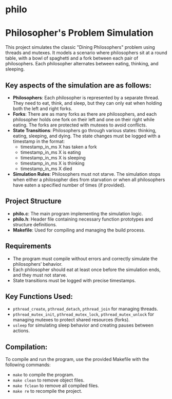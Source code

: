 # philo
<!DOCTYPE html>
<html lang="en">
<head>
    <meta charset="UTF-8">
    <meta name="viewport" content="width=device-width, initial-scale=1.0">
    <title>Philosopher's Problem Simulation</title>
</head>
<body>

<h1>Philosopher's Problem Simulation</h1>

<p>This project simulates the classic "Dining Philosophers" problem using threads and mutexes. It models a scenario where philosophers sit at a round table, with a bowl of spaghetti and a fork between each pair of philosophers. Each philosopher alternates between eating, thinking, and sleeping.</p>

<h2>Key aspects of the simulation are as follows:</h2>
<ul>
    <li><strong>Philosophers</strong>: Each philosopher is represented by a separate thread. They need to eat, think, and sleep, but they can only eat when holding both the left and right forks.</li>
    <li><strong>Forks</strong>: There are as many forks as there are philosophers, and each philosopher holds one fork on their left and one on their right while eating. The forks are protected with mutexes to avoid conflicts.</li>
    <li><strong>State Transitions</strong>: Philosophers go through various states: thinking, eating, sleeping, and dying. The state changes must be logged with a timestamp in the format:
        <ul>
            <li>timestamp_in_ms X has taken a fork</li>
            <li>timestamp_in_ms X is eating</li>
            <li>timestamp_in_ms X is sleeping</li>
            <li>timestamp_in_ms X is thinking</li>
            <li>timestamp_in_ms X died</li>
        </ul>
    </li>
    <li><strong>Simulation Rules</strong>: Philosophers must not starve. The simulation stops when either a philosopher dies from starvation or when all philosophers have eaten a specified number of times (if provided).</li>
</ul>

<h2>Project Structure</h2>
<ul>
    <li><strong>philo.c</strong>: The main program implementing the simulation logic.</li>
    <li><strong>philo.h</strong>: Header file containing necessary function prototypes and structure definitions.</li>
    <li><strong>Makefile</strong>: Used for compiling and managing the build process.</li>
</ul>

<h2>Requirements</h2>
<ul>
    <li>The program must compile without errors and correctly simulate the philosophers’ behavior.</li>
    <li>Each philosopher should eat at least once before the simulation ends, and they must not starve.</li>
    <li>State transitions must be logged with precise timestamps.</li>
</ul>

<h2>Key Functions Used:</h2>
<ul>
    <li><code>pthread_create</code>, <code>pthread_detach</code>, <code>pthread_join</code> for managing threads.</li>
    <li><code>pthread_mutex_init</code>, <code>pthread_mutex_lock</code>, <code>pthread_mutex_unlock</code> for managing mutexes to protect shared resources (forks).</li>
    <li><code>usleep</code> for simulating sleep behavior and creating pauses between actions.</li>
</ul>

<h2>Compilation:</h2>
<p>To compile and run the program, use the provided Makefile with the following commands:</p>
<ul>
    <li><code>make</code> to compile the program.</li>
    <li><code>make clean</code> to remove object files.</li>
    <li><code>make fclean</code> to remove all compiled files.</li>
    <li><code>make re</code> to recompile the project.</li>
</ul>

</body>
</html>
